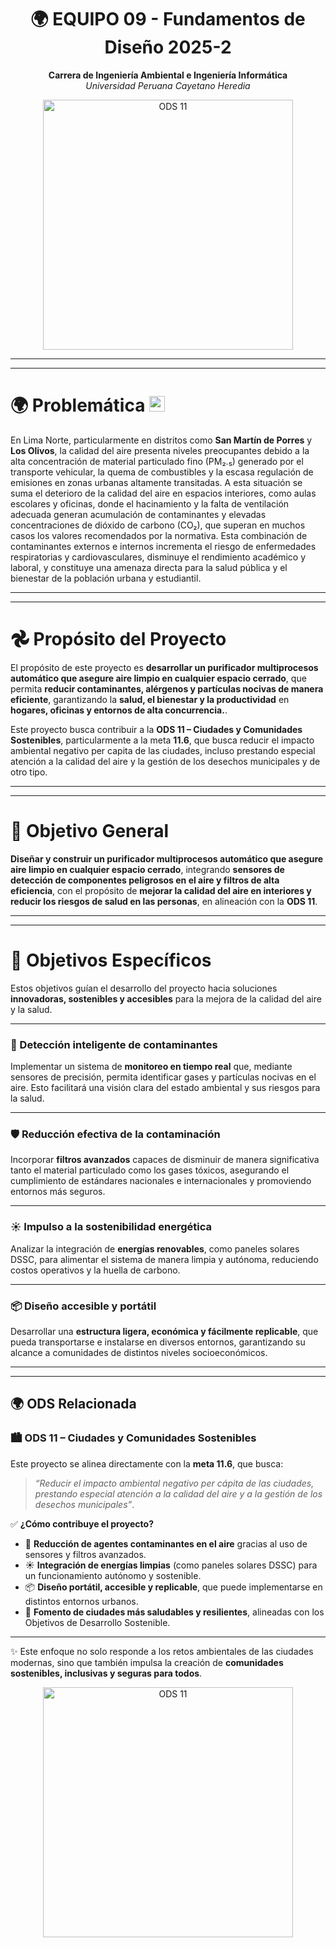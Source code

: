 <h1 align="center">🌍 <strong>EQUIPO 09 - Fundamentos de Diseño 2025-2</strong></h1>

<p align="center">
  <strong>Carrera de Ingeniería Ambiental e Ingeniería Informática</strong><br>
  <em>Universidad Peruana Cayetano Heredia</em>
</p>

<p align="center">
  <img src="/Recursos/Imágenes/imagenes/ODS11.gif" alt="ODS 11" width="400">
</p>

---

---
# 🌍 Problemática <img src="https://flagcdn.com/w20/pe.png" alt="Perú" width="25"/>  

En Lima Norte, particularmente en distritos como **San Martín de Porres** y **Los Olivos**, la calidad del aire presenta niveles preocupantes debido a la alta concentración de material particulado fino (PM₂.₅) generado por el transporte vehicular, la quema de combustibles y la escasa regulación de emisiones en zonas urbanas altamente transitadas. A esta situación se suma el deterioro de la calidad del aire en espacios interiores, como aulas escolares y oficinas, donde el hacinamiento y la falta de ventilación adecuada generan acumulación de contaminantes y elevadas concentraciones de dióxido de carbono (CO₂), que superan en muchos casos los valores recomendados por la normativa. Esta combinación de contaminantes externos e internos incrementa el riesgo de enfermedades respiratorias y cardiovasculares, disminuye el rendimiento académico y laboral, y constituye una amenaza directa para la salud pública y el bienestar de la población urbana y estudiantil.

---

---
# 𖣘 Propósito del Proyecto  

El propósito de este proyecto es **desarrollar un purificador multiprocesos automático que asegure aire limpio en cualquier espacio cerrado**, que permita **reducir contaminantes, alérgenos y partículas nocivas de manera eficiente**, garantizando la **salud, el bienestar y la productividad** en **hogares, oficinas y entornos de alta concurrencia.**.  

Este proyecto busca contribuir a la **ODS 11 – Ciudades y Comunidades Sostenibles**, particularmente a la meta **11.6**, que busca reducir el impacto ambiental negativo per capita de las ciudades, incluso prestando especial atención a la calidad del aire y la gestión de los desechos municipales y de otro tipo.

---

---
# 🎯 Objetivo General  

**Diseñar y construir un purificador multiprocesos automático que asegure aire limpio en cualquier espacio cerrado**, integrando **sensores de detección de componentes peligrosos en el aire y filtros de alta eficiencia**, con el propósito de **mejorar la calidad del aire en interiores y reducir los riesgos de salud en las personas**, en alineación con la **ODS 11**.  

---

---
# 📝 Objetivos Específicos  

Estos objetivos guían el desarrollo del proyecto hacia soluciones **innovadoras, sostenibles y accesibles** para la mejora de la calidad del aire y la salud.  

---

### 🔎 Detección inteligente de contaminantes  
Implementar un sistema de **monitoreo en tiempo real** que, mediante sensores de precisión, permita identificar gases y partículas nocivas en el aire. Esto facilitará una visión clara del estado ambiental y sus riesgos para la salud.  

---

### 🛡️ Reducción efectiva de la contaminación  
Incorporar **filtros avanzados** capaces de disminuir de manera significativa tanto el material particulado como los gases tóxicos, asegurando el cumplimiento de estándares nacionales e internacionales y promoviendo entornos más seguros.  

---

### ☀️ Impulso a la sostenibilidad energética  
Analizar la integración de **energías renovables**, como paneles solares DSSC, para alimentar el sistema de manera limpia y autónoma, reduciendo costos operativos y la huella de carbono.  

---

### 📦 Diseño accesible y portátil  
Desarrollar una **estructura ligera, económica y fácilmente replicable**, que pueda transportarse e instalarse en diversos entornos, garantizando su alcance a comunidades de distintos niveles socioeconómicos.  

---

---
## 🌍 ODS Relacionada  

### 🏙️ **ODS 11 – Ciudades y Comunidades Sostenibles**  

Este proyecto se alinea directamente con la **meta 11.6**, que busca:  

> *“Reducir el impacto ambiental negativo per cápita de las ciudades, prestando especial atención a la calidad del aire y a la gestión de los desechos municipales”*.  

✅ **¿Cómo contribuye el proyecto?**  
- 🌱 **Reducción de agentes contaminantes en el aire** gracias al uso de sensores y filtros avanzados.  
- ☀️ **Integración de energías limpias** (como paneles solares DSSC) para un funcionamiento autónomo y sostenible.  
- 📦 **Diseño portátil, accesible y replicable**, que puede implementarse en distintos entornos urbanos.  
- 💚 **Fomento de ciudades más saludables y resilientes**, alineadas con los Objetivos de Desarrollo Sostenible.  

---

✨ Este enfoque no solo responde a los retos ambientales de las ciudades modernas, sino que también impulsa la creación de **comunidades sostenibles, inclusivas y seguras para todos**.

<p align="center">
  <img src="/Recursos/Imágenes/imagenes/ODSperu.gif" alt="ODS 11" width="400">
</p>











